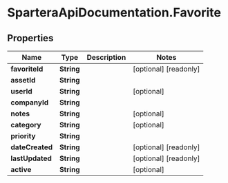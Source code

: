 # SparteraApiDocumentation.Favorite

## Properties

Name | Type | Description | Notes
------------ | ------------- | ------------- | -------------
**favoriteId** | **String** |  | [optional] [readonly] 
**assetId** | **String** |  | 
**userId** | **String** |  | [optional] 
**companyId** | **String** |  | 
**notes** | **String** |  | [optional] 
**category** | **String** |  | [optional] 
**priority** | **String** |  | 
**dateCreated** | **String** |  | [optional] [readonly] 
**lastUpdated** | **String** |  | [optional] [readonly] 
**active** | **String** |  | [optional] 


